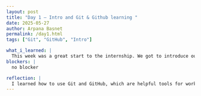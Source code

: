 ```yaml
---
layout: post
title: "Day 1 – Intro and Git & Github learning "
date: 2025-05-27
author: Arpana Basnet
permalink: /day1.html
tags: ["Git", "GitHub", "Intro"]

what_i_learned: |
  This week was a great start to the internship. We got to introduce ourselves and learn about Git and GitHub, how they’re used and why they’re important for our work. I also learned how to use Google Docs better, especially for working with others. I also built a website. 
blockers: |
  no blocker

reflection: |
  I learned how to use Git and GitHub, which are helpful tools for working on projects. I also practiced using Google Docs for teamwork.
---
```

